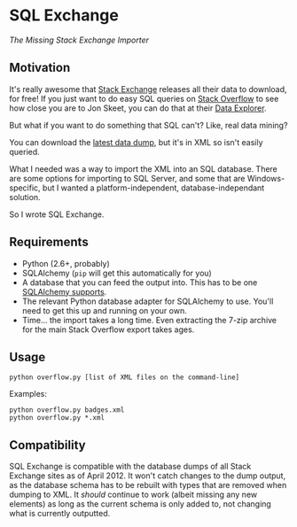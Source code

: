 SQL Exchange
============
*_The Missing Stack Exchange Importer_*

Motivation
-----------
It's really awesome that [Stack Exchange](http://www.stackexchange.com) releases all their data to download, for free! If you just want to do easy SQL queries on [Stack Overflow](http://www.stackoverflow.com) to see how close you are to Jon Skeet, you can do that at their [Data Explorer](http://data.stackexchange.com).

But what if you want to do something that SQL can't? Like, real data mining?

You can download the [latest data dump](http://www.clearbits.net/creators/146-stack-exchange-data-dump), but it's in XML so isn't easily queried.

What I needed was a way to import the XML into an SQL database. There are some options for importing to SQL Server, and some that are Windows-specific, but I wanted a platform-independent, database-independant solution.

So I wrote SQL Exchange.

Requirements
------------
* Python (2.6+, probably)
* SQLAlchemy (`pip` will get this automatically for you)
* A database that you can feed the output into. This has to be one [SQLAlchemy supports](http://docs.sqlalchemy.org/en/latest/core/engines.html).
* The relevant Python database adapter for SQLAlchemy to use. You'll need to get this up and running on your own.
* Time... the import takes a long time. Even extracting the 7-zip archive for the main Stack Overflow export takes ages.

Usage
-----
    python overflow.py [list of XML files on the command-line]

Examples:

    python overflow.py badges.xml
    python overflow.py *.xml

Compatibility
-------------
SQL Exchange is compatible with the database dumps of all Stack Exchange sites as of April 2012. It won't catch changes to the dump output, as the database schema has to be rebuilt with types that are removed when dumping to XML. It _should_ continue to work (albeit missing any new elements) as long as the current schema is only added to, not changing what is currently outputted.


